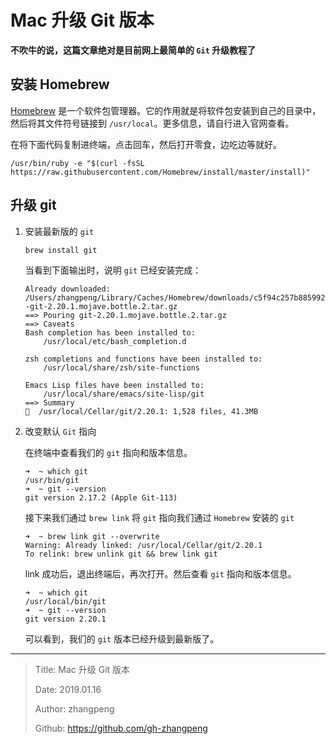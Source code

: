 # Mac 升级 Git 版本

**不吹牛的说，这篇文章绝对是目前网上最简单的 `Git` 升级教程了**

## 安装 Homebrew

[Homebrew](https://brew.sh/) 是一个软件包管理器。它的作用就是将软件包安装到自己的目录中，然后将其文件符号链接到 `/usr/local`。更多信息，请自行进入官网查看。

在将下面代码复制进终端，点击回车，然后打开零食，边吃边等就好。

```shell
/usr/bin/ruby -e "$(curl -fsSL https://raw.githubusercontent.com/Homebrew/install/master/install)"
```

## 升级 git

1. 安装最新版的 `git`

    ```shell
    brew install git
    ```

    当看到下面输出时，说明 `git` 已经安装完成：

    ```shell
    Already downloaded: /Users/zhangpeng/Library/Caches/Homebrew/downloads/c5f94c257b885992f680bbe3c2b8ec009e8856aefebac2cc1fb6608d7f006152--git-2.20.1.mojave.bottle.2.tar.gz
    ==> Pouring git-2.20.1.mojave.bottle.2.tar.gz
    ==> Caveats
    Bash completion has been installed to:
        /usr/local/etc/bash_completion.d

    zsh completions and functions have been installed to:
        /usr/local/share/zsh/site-functions

    Emacs Lisp files have been installed to:
        /usr/local/share/emacs/site-lisp/git
    ==> Summary
    🍺  /usr/local/Cellar/git/2.20.1: 1,528 files, 41.3MB
    ```

2. 改变默认 `Git` 指向

    在终端中查看我们的 `git` 指向和版本信息。

    ```shell
    ➜  ~ which git
    /usr/bin/git
    ➜  ~ git --version
    git version 2.17.2 (Apple Git-113)
    ```

    接下来我们通过 `brew link` 将 `git` 指向我们通过 `Homebrew` 安装的 `git`

    ```shell
    ➜  ~ brew link git --overwrite
    Warning: Already linked: /usr/local/Cellar/git/2.20.1
    To relink: brew unlink git && brew link git
    ```

    link 成功后，退出终端后，再次打开。然后查看 `git` 指向和版本信息。

    ```shell
    ➜  ~ which git
    /usr/local/bin/git
    ➜  ~ git --version
    git version 2.20.1
    ```

    可以看到，我们的 `git` 版本已经升级到最新版了。

---

> Title: Mac 升级 Git 版本
>
> Date: 2019.01.16
>
> Author: zhangpeng
>
> Github: <https://github.com/gh-zhangpeng>
